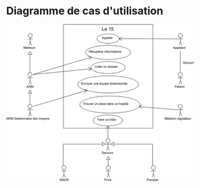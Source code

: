 Diagramme de cas d'utilisation
==============================

![Diagramme de cas d'utilisation](../../rapport/exports/use_case.png "Diagramme de cas d'utilisation")
